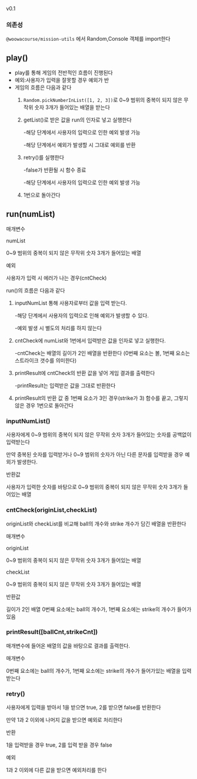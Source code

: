 v0.1
### 의존성

`@woowacourse/mission-utils` 에서 Random,Console 객체를 import한다

## play()

- play를 통해 게임의 전반적인 흐름이 진행된다
- 예외:사용자가 입력을 잘못할 경우 예외가 반
- 게임의 흐름은 다음과 같다
    1. `Random.pickNumberInList([1, 2, 3])`로 0~9 범위의 중복이 되지 않은 무작위 숫자 3개가 들어있는 배열을 받는다
    2. getList()로 받은 값을 run의 인자로 넣고 실행한다
        
        -해당 단계에서 사용자의 입력으로 인한 예외 발생 가능
        
        -해당 단계에서 예외가 발생할 시 그대로 예외를 반환
        
    3. retry()를 실행한다
        
        -false가 반환될 시 함수 종료
        
        -해당 단계에서 사용자의 입력으로 인한 예외 발생 가능
        
    4. 1번으로 돌아간다

## run(numList)

매개변수

numList

0~9 범위의 중복이 되지 않은 무작위 숫자 3개가 들어있는 배열

예외

사용자가 입력 시 에러가 나는 경우(cntCheck)

run()의 흐름은 다음과 같다

1. inputNumList 통해 사용자로부터 값을 입력 받는다.
    
    -해당 단계에서 사용자의 입력으로 인해 예외가 발생할 수 있다.
    
    -예외 발생 시 별도의 처리를 하지 않는다
    
2. cntCheck에 numList와 1번에서 입력받은 값을 인자로 넣고 실행한다.
    
    -cntCheck는 배열의 길이가 2인 배열을 반환한다
    (0번째 요소는 볼, 1번째 요소는 스트라이크 갯수를 의미한다)
    
3. printResult에 cntCheck의 반환 값을 넣어 게임 결과를 출력한다
    
    -printResult는 입력받은 값을 그대로 반환한다
    
4. printResult의 반환 값 중 1번째 요소가 3인 경우(strike가 3) 함수를 끝고, 그렇지 않은 경우 1번으로 돌아간다 

### inputNumList()

사용자에게 0~9 범위의 중복이 되지 않은 무작위 숫자 3개가 들어있는 숫자를 공백없이 입력받는다

만약 중복된 숫자를 입력받거나 0~9 범위의 숫자가 아닌 다른 문자를 입력받을 경우 예외가 발생한다.

반환값

 사용자가 입력한 숫자를 바탕으로 0~9 범위의 중복이 되지 않은 무작위 숫자 3개가 들어있는 배열

### cntCheck(originList,checkList)

originList와 checkList를 비교해 ball의 개수와 strike 개수가 담긴 배열을 반환한다

매개변수

originList

0~9 범위의 중복이 되지 않은 무작위 숫자 3개가 들어있는 배열

checkList

0~9 범위의 중복이 되지 않은 무작위 숫자 3개가 들어있는 배열

반환값

길이가 2인 배열
0번째 요소에는 ball의 개수가, 1번째 요소에는 strike의 개수가 들어가있음

### printResult([ballCnt,strikeCnt])

매개변수에 들어온 배열의 값을 바탕으로 결과를 출력한다.

매개변수

0번째 요소에는 ball의 개수가, 1번째 요소에는 strike의 개수가 들어가있는 배열을 입력받는다

### retry()

사용자에게 입력을 받아서 1을 받으면 true, 2를 받으면 false를 반환한다

만약 1과 2 이외에 나머지 값을 받으면 예외로 처리한다

반환

1을 입력받을 경우 true, 2를 입력 받을 경우 false

예외

1과 2 이외에 다른 값을 받으면 예외처리를 한다 
